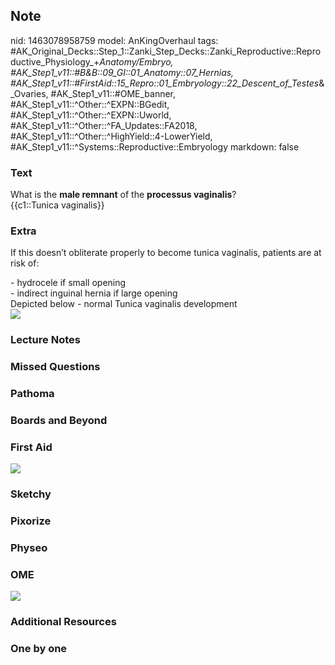 ## Note
nid: 1463078958759
model: AnKingOverhaul
tags: #AK_Original_Decks::Step_1::Zanki_Step_Decks::Zanki_Reproductive::Reproductive_Physiology_+_Anatomy/Embryo, #AK_Step1_v11::#B&B::09_GI::01_Anatomy::07_Hernias, #AK_Step1_v11::#FirstAid::15_Repro::01_Embryology::22_Descent_of_Testes_&_Ovaries, #AK_Step1_v11::#OME_banner, #AK_Step1_v11::^Other::^EXPN::BGedit, #AK_Step1_v11::^Other::^EXPN::Uworld, #AK_Step1_v11::^Other::^FA_Updates::FA2018, #AK_Step1_v11::^Other::^HighYield::4-LowerYield, #AK_Step1_v11::^Systems::Reproductive::Embryology
markdown: false

### Text
<div>
  What is the <b>male remnant</b> of the <b>processus
  vaginalis</b>?
</div>
<div>
  {{c1::Tunica vaginalis}}
</div>

### Extra
If this doesn’t obliterate properly to become tunica vaginalis,
patients are at risk of:
<div>
  - hydrocele if small opening
</div>
<div>
  - indirect inguinal hernia if large opening
  <div>
    <div>
      Depicted below - normal Tunica vaginalis development
    </div>
    <div><img src="paste-260485471535105.jpg"></div>
  </div>
</div>

### Lecture Notes


### Missed Questions


### Pathoma


### Boards and Beyond


### First Aid
<img src="tmp9VoJHg.png">

### Sketchy


### Pixorize


### Physeo


### OME
<div class="ome-widget">
  <a href="https://onlinemeded.org?ref=anki"><img src=
  "_OME_AnkiFlashcards_General_4.png"></a>
</div>

### Additional Resources


### One by one

